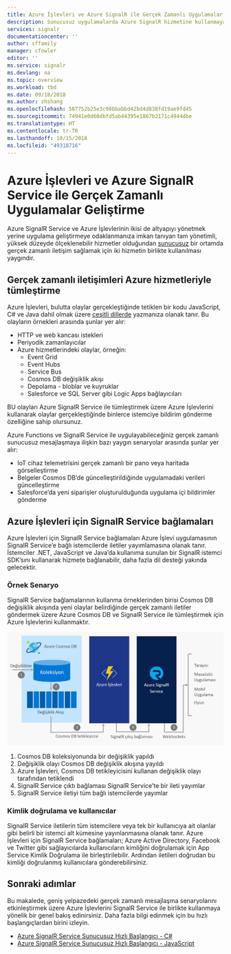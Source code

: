 ```yaml
---
title: Azure İşlevleri ve Azure SignalR ile Gerçek Zamanlı Uygulamalar Geliştirme | Microsoft Docs
description: Sunucusuz uygulamalarda Azure SignalR hizmetine kullanmaya genel bakış.
services: signalr
documentationcenter: ''
author: sffamily
manager: cfowler
editor: ''
ms.service: signalr
ms.devlang: na
ms.topic: overview
ms.workload: tbd
ms.date: 09/18/2018
ms.author: zhshang
ms.openlocfilehash: 587752b25e3c98bbabbd42bd4d838fd19ae9fd45
ms.sourcegitcommit: 74941e0d60dbfd5ab44395e1867b2171c4944dbe
ms.translationtype: HT
ms.contentlocale: tr-TR
ms.lasthandoff: 10/15/2018
ms.locfileid: "49318716"
---
```

# <a name="build-real-time-apps-with-azure-functions-and-azure-signalr-service"></a>Azure İşlevleri ve Azure SignalR Service ile Gerçek Zamanlı Uygulamalar Geliştirme

Azure SignalR Service ve Azure İşlevlerinin ikisi de altyapıyı yönetmek yerine uygulama geliştirmeye odaklanmanıza imkan tanıyan tam yönetimli, yüksek düzeyde ölçeklenebilir hizmetler olduğundan [sunucusuz](https://azure.microsoft.com/solutions/serverless/) bir ortamda gerçek zamanlı iletişim sağlamak için iki hizmetin birlikte kullanılması yaygındır.

## <a name="integrate-real-time-communications-with-azure-services"></a>Gerçek zamanlı iletişimleri Azure hizmetleriyle tümleştirme

Azure İşlevleri, bulutta olaylar gerçekleştiğinde tetiklen bir kodu JavaScript, C# ve Java dahil olmak üzere [çeşitli dillerde](../azure-functions/supported-languages.md) yazmanıza olanak tanır. Bu olayların örnekleri arasında şunlar yer alır:

* HTTP ve web kancası istekleri
* Periyodik zamanlayıcılar
* Azure hizmetlerindeki olaylar, örneğin:
    - Event Grid
    - Event Hubs
    - Service Bus
    - Cosmos DB değişiklik akışı
    - Depolama - bloblar ve kuyruklar
    - Salesforce ve SQL Server gibi Logic Apps bağlayıcıları

BU olayları Azure SignalR Service ile tümleştirmek üzere Azure İşlevlerini kullanarak olaylar gerçekleştiğinde binlerce istemciye bildirim gönderme özelliğine sahip olursunuz.

Azure Functions ve SignalR Service ile uygulayabileceğiniz gerçek zamanlı sunucusuz mesajlaşmaya ilişkin bazı yaygın senaryolar arasında şunlar yer alır:

* IoT cihaz telemetrisini gerçek zamanlı bir pano veya haritada görselleştirme
* Belgeler Cosmos DB’de güncelleştirildiğinde uygulamadaki verileri güncelleştirme
* Salesforce’da yeni siparişler oluşturulduğunda uygulama içi bildirimler gönderme

## <a name="signalr-service-bindings-for-azure-functions"></a>Azure İşlevleri için SignalR Service bağlamaları

Azure İşlevleri için SignalR Service bağlamaları Azure İşlevi uygulamasının SignalR Service’e bağlı istemcilerde iletiler yayımlamasına olanak tanır. İstemciler .NET, JavaScript ve Java’da kullanıma sunulan bir SignalR istemci SDK’sını kullanarak hizmete bağlanabilir, daha fazla dil desteği yakında gelecektir.

### <a name="an-example-scenario"></a>Örnek Senaryo

SignalR Service bağlamalarının kullanma örneklerinden birisi Cosmos DB değişiklik akışında yeni olaylar belirdiğinde gerçek zamanlı iletiler göndermek üzere Azure Cosmos DB ve SignalR Service ile tümleştirmek için Azure İşlevlerini kullanmaktır.

![Cosmos DB, Azure İşlevleri, SignalR Hizmeti](media/signalr-overview-azure-functions/signalr-cosmosdb-functions.png)

1. Cosmos DB koleksiyonunda bir değişiklik yapıldı
2. Değişiklik olayı Cosmos DB değişiklik akışına yayıldı
3. Azure İşlevleri, Cosmos DB tetikleyicisini kullanan değişiklik olayı tarafından tetiklendi
4. SignalR Service çıktı bağlaması SignalR Service’te bir ileti yayımlar
5. SignalR Service iletiyi tüm bağlı istemcilerde yayımlar

### <a name="authentication-and-users"></a>Kimlik doğrulama ve kullanıcılar

SignalR Service iletilerin tüm istemcilere veya tek bir kullanıcıya ait olanlar gibi belirli bir istemci alt kümesine yayınlanmasına olanak tanır. Azure İşlevleri için SignalR Service bağlamaları; Azure Active Directory, Facebook ve Twitter gibi sağlayıcılarda kullanıcıların kimliğini doğrulamak için App Service Kimlik Doğrulama ile birleştirilebilir. Ardından iletileri doğrudan bu kimliği doğrulanmış kullanıcılara gönderebilirsiniz.

## <a name="next-steps"></a>Sonraki adımlar

Bu makalede, geniş yelpazedeki gerçek zamanlı mesajlaşma senaryolarını etkinleştirmek üzere Azure İşlevlerini SignalR Service ile birlikte kullanmaya yönelik bir genel bakış edinirsiniz. Daha fazla bilgi edinmek için bu hızlı başlangıçlardan birini izleyin.

* [Azure SignalR Service Sunucusuz Hızlı Başlangıcı - C#](signalr-quickstart-azure-functions-csharp.md)
* [Azure SignalR Service Sunucusuz Hızlı Başlangıcı - JavaScript](signalr-quickstart-azure-functions-javascript.md)

